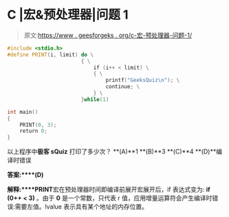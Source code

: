# C |宏&预处理器|问题 1

> 原文:[https://www . geesforgeks . org/c-宏-预处理器-问题-1/](https://www.geeksforgeeks.org/c-macro-preprocessor-question-1/)

```cpp
#include <stdio.h>
#define PRINT(i, limit) do \
                        { \
                            if (i++ < limit) \
                            { \
                                printf("GeeksQuiz\n"); \
                                continue; \
                            } \
                        }while(1)

int main()
{
    PRINT(0, 3);
    return 0;
}
```

以上程序中**极客 sQuiz** 打印了多少次？
**(A)**1
**(B)**3
**(C)**4
**(D)**编译时错误

**答案:****(D)**

**解释:****PRINT**宏在预处理器时间即编译前展开宏展开后，if 表达式变为: **if (0++ < 3)** 。由于 **0** 是一个常数，只代表 r 值，应用增量运算符会产生编译时错误:需要左值。lvalue 表示具有某个地址的内存位置。